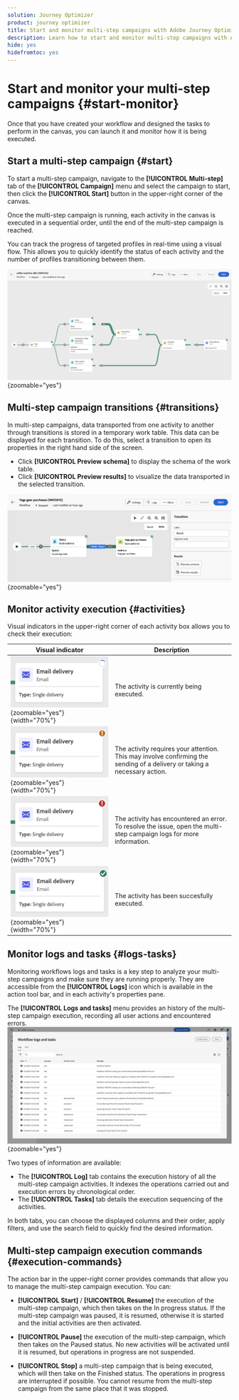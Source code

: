 ```yaml
---
solution: Journey Optimizer
product: journey optimizer
title: Start and monitor multi-step campaigns with Adobe Journey Optimizer
description: Learn how to start and monitor multi-step campaigns with Adobe Journey Optimizer
hide: yes
hidefromtoc: yes
---
```

# Start and monitor your multi-step campaigns {#start-monitor}

Once that you have created your workflow and designed the tasks to perform in the canvas, you can launch it and monitor how it is being executed. 

## Start a multi-step campaign {#start}

To start a multi-step campaign, navigate to the **[!UICONTROL Multi-step]** tab of the **[!UICONTROL Campaign]** menu and select the campaign to start, then click the **[!UICONTROL Start]** button in the upper-right corner of the canvas.

Once the  multi-step campaign is running, each activity in the canvas is executed in a sequential order, until the end of the  multi-step campaign is reached.

You can track the progress of targeted profiles in real-time using a visual flow. This allows you to quickly identify the status of each activity and the number of profiles transitioning between them.

![](assets/workflow-execution.png){zoomable="yes"}

## Multi-step campaign transitions {#transitions}

In  multi-step campaigns, data transported from one activity to another through transitions is stored in a temporary work table. This data can be displayed for each transition. To do this, select a transition to open its properties in the right hand side of the screen.

* Click **[!UICONTROL Preview schema]** to display the schema of the work table.
* Click **[!UICONTROL Preview results]** to visualize the data transported in the selected transition.

![](assets/transition.png){zoomable="yes"}

## Monitor activity execution {#activities}

Visual indicators in the upper-right corner of each activity box allows you to check their execution:

|Visual indicator | Description | 
|-----|------------|
|![](assets/activity-status-pending.png){zoomable="yes"}{width="70%"}| The activity is currently being executed. |
|![](assets/activity-status-orange.png){zoomable="yes"}{width="70%"}| The activity requires your attention. This may involve confirming the sending of a delivery or taking a necessary action. |
|![](assets/activity-status-red.png){zoomable="yes"}{width="70%"}|The activity has encountered an error. To resolve the issue, open the  multi-step campaign logs for more information.|
|![](assets/activity-status-green.png){zoomable="yes"}{width="70%"}|The activity has been succesfully executed. | 

## Monitor logs and tasks {#logs-tasks}

Monitoring workflows logs and tasks is a key step to analyze your  multi-step campaigns and make sure they are running properly. They are accessible from the **[!UICONTROL Logs]** icon which is available in the action tool bar, and in each activity's properties pane.

The **[!UICONTROL Logs and tasks]** menu provides an history of the  multi-step campaign execution, recording all user actions and encountered errors.
![](assets/workflow-logs.png){zoomable="yes"}

Two types of information are available:

* The **[!UICONTROL Log]** tab contains the execution history of all the  multi-step campaign activities. It indexes the operations carried out and execution errors by chronological order.
* The **[!UICONTROL Tasks]** tab details the execution sequencing of the activities. 

In both tabs, you can choose the displayed columns and their order, apply filters, and use the search field to quickly find the desired information.

## Multi-step campaign execution commands {#execution-commands}

The action bar in the upper-right corner provides commands that allow you to manage the  multi-step campaign execution. You can:

* **[!UICONTROL Start]** / **[!UICONTROL Resume]** the execution of the   multi-step campaign, which then takes on the In progress status. If the  multi-step campaign was paused, it is resumed, otherwise it is started and the initial activities are then activated.

* **[!UICONTROL Pause]** the execution of the  multi-step campaign, which then takes on the Paused status. No new activities will be activated until it is resumed, but operations in progress are not suspended.

* **[!UICONTROL Stop]** a  multi-step campaign that is being executed, which will then take on the Finished status. The operations in progress are interrupted if possible. You cannot resume from the  multi-step campaign from the same place that it was stopped.

